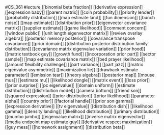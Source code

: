 #CS_361
#lecture
[[binomial beta fraction]]
[[derivative expression]]
[[expression baby]]
[[parent matrix]]
[[coin probability]]
[[priority lender]]
[[probability distribution]]
[[map estimate land]]
[[fun dimension]]
[[bunch noise]]
[[map estimate]]
[[distribution prior]]
[[eigenvector covariance matrix]]
[[supplier estimate]]
[[game likelihood]]
[[comment concern]]
[[window public]]
[[unit length eigenvector matrix]]
[[review overlay algebra]]
[[posterior memory posterior]]
[[covariance transpose covariance]]
[[prior domain]]
[[distribution posterior distribution family distribution]]
[[covariance matrix eigenvalue variation]]
[[prior hood]]
[[matrix textbook guy]]
[[growth fund]]
[[incorporation prior part]]
[[sector sample]]
[[map estimate covariance matrix]]
[[bed prayer likelihood]]
[[amount flexibility challenge]]
[[part variance]]
[[part jazz]]
[[matrix eigenvalue asymmetric]]
[[maximization lie]]
[[drawback estimate parameter]]
[[emission tear]]
[[theory algebra]]
[[posterior map]]
[[mouse mus]]
[[estimate mu]]
[[likelihood dongle]]
[[matrix event]]
[[loss prior]]
[[prior surprise]]
[[pc eigenvalue]]
[[domain uniform]]
[[estimate distribution]]
[[distribution model]]
[[camera bottom]]
[[friend son]]
[[squared expression]]
[[prior distribution]]
[[prior likelihood]]
[[parameter alpha]]
[[country prior]]
[[factorial handle]]
[[prior son gamma]]
[[expression derivative]]
[[tv eigenvalue]]
[[distribution dish]]
[[likelihood gamma]]
[[density landing]]
[[likelihood distribution]]
[[primary distribution]]
[[mumbo jumbo]]
[[eigenvalue matrix]]
[[inverse matrix eigenvector]]
[[media endpoint map estimate guy]]
[[derivative respect maximization]]
[[guy mess]]
[[homework assignment]]
[[distribution beta]]
